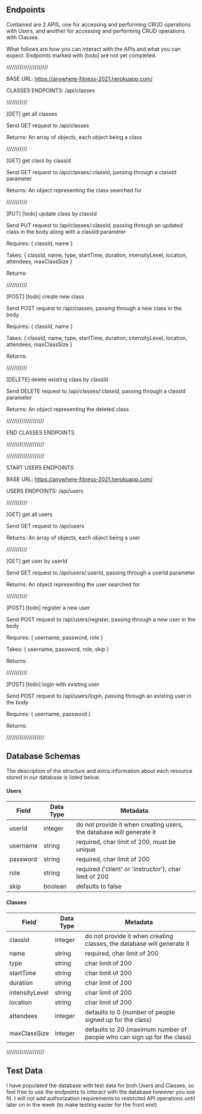 ## Endpoints

Contained are 2 APIS, one for accessing and performing CRUD operations with Users, and another for accessing and performing CRUD operations with Classes.

What follows are how you can interact with the APIs and what you can expect. Endpoints marked with [todo] are not yet completed.

//////////////////////

BASE URL: https://anywhere-fitness-2021.herokuapp.com/

CLASSES ENDPOINTS: /api/classes

///////////

[GET] get all classes

Send GET request to /api/classes

Returns: An array of objects, each object being a class

///////////

[GET] get class by classId

Send GET request to /api/classes/:classId, passing through a classId parameter

Returns: An object representing the class searched for

///////////

[PUT] [todo] update class by classId

Send PUT request to /api/classes/:classId, passing through an updated class in the body along with a classId parameter

Requires: { classId, name }

Takes: { classId, name, type, startTime, duration, intensityLevel, location, attendees, maxClassSize }

Returns: 

///////////

[POST] [todo] create new class

Send POST request to /api/classes, passing through a new class in the body

Requires: { classId, name }

Takes: { classId, name, type, startTime, duration, intensityLevel, location, attendees, maxClassSize }

Returns: 

///////////

[DELETE] delete existing class by classId

Send DELETE request to /api/classes/:classId, passing through a classId parameter

Returns: An object representing the deleted class

////////////////////

END CLASSES ENDPOINTS

////////////////////

////////////////////

START USERS ENDPOINTS

BASE URL: https://anywhere-fitness-2021.herokuapp.com/

USERS ENDPOINTS: /api/users

///////////

[GET] get all users

Send GET request to /api/users

Returns: An array of objects, each object being a user

///////////

[GET] get user by userId

Send GET request to /api/users/:userId, passing through a userId parameter

Returns: An object representing the user searched for

///////////

[POST] [todo] register a new user

Send POST request to /api/users/register, passing through a new user in the body

Requires: { username, password, role }

Takes: { username, password, role, skip }

Returns: 

///////////

[POST] [todo] login with existing user

Send POST request to /api/users/login, passing through an existing user in the body

Requires: { username, password }

Returns: 

////////////////////

## Database Schemas

The description of the structure and extra information about each resource stored in our database is listed below.

#### Users

| Field       | Data Type | Metadata                                                                    
| ----------- | --------- | --------------------------------------------------------------------------- |
| userId      | integer   | do not provide it when creating users, the database will generate it        |
| username    | string    | required, char limit of 200, must be unique                                 |
| password    | string    | required, char limit of 200                                                 |
| role        | string    | required ('client' or 'instructor'), char limit of 200                      |
| skip        | boolean   | defaults to false                                                           |

#### Classes

| Field          | Data Type | Metadata                                                                     
| -----------    | --------- | ---------------------------------------------------------------------------- |
| classId        | integer   | do not provide it when creating classes, the database will generate it       |
| name           | string    | required, char limit of 200                                                  |
| type           | string    | char limit of 200                                                            |
| startTime      | string    | char limit of 200                                                            |
| duration       | string    | char limit of 200                                                            |
| intensityLevel | string    | char limit of 200                                                            |
| location       | string    | char limit of 200                                                            |
| attendees      | integer   | defaults to 0 (number of people signed up for the class)                     |
| maxClassSize   | integer   | defaults to 20 (maximum number of people who can sign up for the class)      |

////////////////////

## Test Data

I have populated the database with test data for both Users and Classes, so feel free to use the endpoints to interact with the database however you see fit. I will not add authorization requirements to restricted API operations until later on in the week (to make testing easier for the front end).
